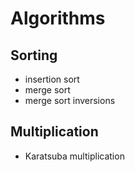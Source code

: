 # Algorithms

## Sorting
- insertion sort
- merge sort
- merge sort inversions

## Multiplication
- Karatsuba multiplication
